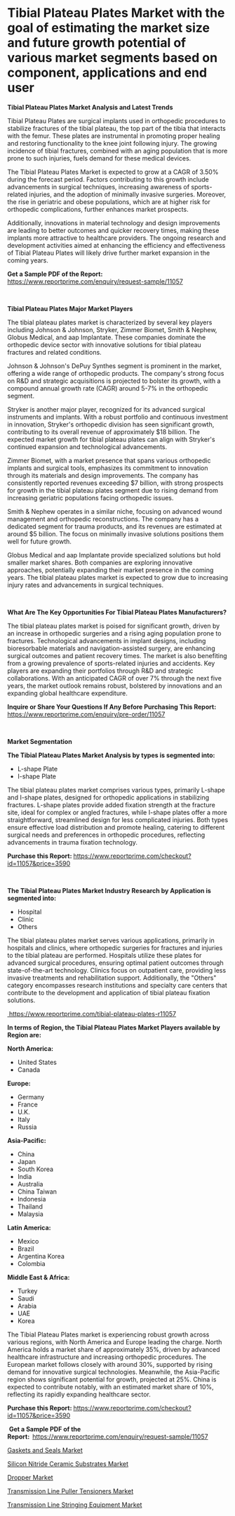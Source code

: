<p><h1>Tibial Plateau Plates Market with the goal of estimating the market size and future growth potential of various market segments based on component, applications and end user</h1></p><p><strong>Tibial Plateau Plates Market Analysis and Latest Trends</strong></p>
<p><p>Tibial Plateau Plates are surgical implants used in orthopedic procedures to stabilize fractures of the tibial plateau, the top part of the tibia that interacts with the femur. These plates are instrumental in promoting proper healing and restoring functionality to the knee joint following injury. The growing incidence of tibial fractures, combined with an aging population that is more prone to such injuries, fuels demand for these medical devices.</p><p>The Tibial Plateau Plates Market is expected to grow at a CAGR of 3.50% during the forecast period. Factors contributing to this growth include advancements in surgical techniques, increasing awareness of sports-related injuries, and the adoption of minimally invasive surgeries. Moreover, the rise in geriatric and obese populations, which are at higher risk for orthopedic complications, further enhances market prospects.</p><p>Additionally, innovations in material technology and design improvements are leading to better outcomes and quicker recovery times, making these implants more attractive to healthcare providers. The ongoing research and development activities aimed at enhancing the efficiency and effectiveness of Tibial Plateau Plates will likely drive further market expansion in the coming years.</p></p>
<p><strong>Get a Sample PDF of the Report:&nbsp;</strong> <a href="https://www.reportprime.com/enquiry/request-sample/11057?utm_campaign=1843&utm_medium=2&utm_source=Github&utm_content=ia&utm_term=29112024&utm_id=tibial-plateau-plates">https://www.reportprime.com/enquiry/request-sample/11057</a></p>
<p>&nbsp;</p>
<p><strong>Tibial Plateau Plates Major Market Players</strong></p>
<p><p>The tibial plateau plates market is characterized by several key players including Johnson & Johnson, Stryker, Zimmer Biomet, Smith & Nephew, Globus Medical, and aap Implantate. These companies dominate the orthopedic device sector with innovative solutions for tibial plateau fractures and related conditions.</p><p>Johnson & Johnson's DePuy Synthes segment is prominent in the market, offering a wide range of orthopedic products. The company's strong focus on R&D and strategic acquisitions is projected to bolster its growth, with a compound annual growth rate (CAGR) around 5-7% in the orthopedic segment.</p><p>Stryker is another major player, recognized for its advanced surgical instruments and implants. With a robust portfolio and continuous investment in innovation, Stryker's orthopedic division has seen significant growth, contributing to its overall revenue of approximately $18 billion. The expected market growth for tibial plateau plates can align with Stryker's continued expansion and technological advancements.</p><p>Zimmer Biomet, with a market presence that spans various orthopedic implants and surgical tools, emphasizes its commitment to innovation through its materials and design improvements. The company has consistently reported revenues exceeding $7 billion, with strong prospects for growth in the tibial plateau plates segment due to rising demand from increasing geriatric populations facing orthopedic issues.</p><p>Smith & Nephew operates in a similar niche, focusing on advanced wound management and orthopedic reconstructions. The company has a dedicated segment for trauma products, and its revenues are estimated at around $5 billion. The focus on minimally invasive solutions positions them well for future growth.</p><p>Globus Medical and aap Implantate provide specialized solutions but hold smaller market shares. Both companies are exploring innovative approaches, potentially expanding their market presence in the coming years. The tibial plateau plates market is expected to grow due to increasing injury rates and advancements in surgical techniques.</p></p>
<p>&nbsp;</p>
<p><strong>What Are The Key Opportunities For Tibial Plateau Plates Manufacturers?</strong></p>
<p><p>The tibial plateau plates market is poised for significant growth, driven by an increase in orthopedic surgeries and a rising aging population prone to fractures. Technological advancements in implant designs, including bioresorbable materials and navigation-assisted surgery, are enhancing surgical outcomes and patient recovery times. The market is also benefiting from a growing prevalence of sports-related injuries and accidents. Key players are expanding their portfolios through R&D and strategic collaborations. With an anticipated CAGR of over 7% through the next five years, the market outlook remains robust, bolstered by innovations and an expanding global healthcare expenditure.</p></p>
<p><strong>Inquire or Share Your Questions If Any Before Purchasing This Report:</strong> <a href="https://www.reportprime.com/enquiry/pre-order/11057?utm_campaign=1843&utm_medium=2&utm_source=Github&utm_content=ia&utm_term=29112024&utm_id=tibial-plateau-plates">https://www.reportprime.com/enquiry/pre-order/11057</a></p>
<p>&nbsp;</p>
<p><strong>Market Segmentation</strong></p>
<p><strong>The Tibial Plateau Plates Market Analysis by types is segmented into:</strong></p>
<p><ul><li>L-shape Plate</li><li>I-shape Plate</li></ul></p>
<p><p>The tibial plateau plates market comprises various types, primarily L-shape and I-shape plates, designed for orthopedic applications in stabilizing fractures. L-shape plates provide added fixation strength at the fracture site, ideal for complex or angled fractures, while I-shape plates offer a more straightforward, streamlined design for less complicated injuries. Both types ensure effective load distribution and promote healing, catering to different surgical needs and preferences in orthopedic procedures, reflecting advancements in trauma fixation technology.</p></p>
<p><strong>Purchase this Report:&nbsp;</strong><a href="https://www.reportprime.com/checkout?id=11057&price=3590&utm_campaign=1843&utm_medium=2&utm_source=Github&utm_content=ia&utm_term=29112024&utm_id=tibial-plateau-plates">https://www.reportprime.com/checkout?id=11057&price=3590</a></p>
<p>&nbsp;</p>
<p><strong>The Tibial Plateau Plates Market Industry Research by Application is segmented into:</strong></p>
<p><ul><li>Hospital</li><li>Clinic</li><li>Others</li></ul></p>
<p><p>The tibial plateau plates market serves various applications, primarily in hospitals and clinics, where orthopedic surgeries for fractures and injuries to the tibial plateau are performed. Hospitals utilize these plates for advanced surgical procedures, ensuring optimal patient outcomes through state-of-the-art technology. Clinics focus on outpatient care, providing less invasive treatments and rehabilitation support. Additionally, the "Others" category encompasses research institutions and specialty care centers that contribute to the development and application of tibial plateau fixation solutions.</p></p>
<p><a href="https://www.reportprime.com/tibial-plateau-plates-r11057?utm_campaign=1843&utm_medium=2&utm_source=Github&utm_content=ia&utm_term=29112024&utm_id=tibial-plateau-plates">&nbsp;https://www.reportprime.com/tibial-plateau-plates-r11057</a></p>
<p><strong>In terms of Region, the Tibial Plateau Plates Market Players available by Region are:</strong></p>
<p>
    <p> <strong> North America: </strong>
        <ul>
            <li>United States</li>
            <li>Canada</li>
        </ul>
        </p> 
    <p> <strong> Europe: </strong>
        <ul>
            <li>Germany</li>
            <li>France</li>
            <li>U.K.</li>
            <li>Italy</li>
            <li>Russia</li>
        </ul>
        </p> 
    <p> <strong> Asia-Pacific: </strong>
        <ul>
            <li>China</li>
            <li>Japan</li>
            <li>South Korea</li>
            <li>India</li>
            <li>Australia</li>
            <li>China Taiwan</li>
            <li>Indonesia</li>
            <li>Thailand</li>
            <li>Malaysia</li>
        </ul>
        </p> 
    <p> <strong> Latin America: </strong>
        <ul>
            <li>Mexico</li>
            <li>Brazil</li>
            <li>Argentina Korea</li>
            <li>Colombia</li>
        </ul>
        </p> 
    <p> <strong> Middle East & Africa: </strong>
        <ul>
            <li>Turkey</li>
            <li>Saudi</li>
            <li>Arabia</li>
            <li>UAE</li>
            <li>Korea</li>
        </ul>
    </p>
    </p>
<p><p>The Tibial Plateau Plates market is experiencing robust growth across various regions, with North America and Europe leading the charge. North America holds a market share of approximately 35%, driven by advanced healthcare infrastructure and increasing orthopedic procedures. The European market follows closely with around 30%, supported by rising demand for innovative surgical technologies. Meanwhile, the Asia-Pacific region shows significant potential for growth, projected at 25%. China is expected to contribute notably, with an estimated market share of 10%, reflecting its rapidly expanding healthcare sector.</p></p>
<p><strong>Purchase this Report: </strong><a href="https://www.reportprime.com/checkout?id=11057&price=3590&utm_campaign=1843&utm_medium=2&utm_source=Github&utm_content=ia&utm_term=29112024&utm_id=tibial-plateau-plates">https://www.reportprime.com/checkout?id=11057&price=3590</a></p>
<p>&nbsp;<strong>Get a Sample PDF of the Report:&nbsp;&nbsp;</strong><a href="https://www.reportprime.com/enquiry/request-sample/11057?utm_campaign=1843&utm_medium=2&utm_source=Github&utm_content=ia&utm_term=29112024&utm_id=tibial-plateau-plates">https://www.reportprime.com/enquiry/request-sample/11057</a></p>
<p><strong></strong></p>
<p><p><a href="https://www.linkedin.com/pulse/gaskets-seals-market-growth-segmentation-regional-analysis-zunme?utm_campaign=1843&utm_medium=2&utm_source=Github&utm_content=ia&utm_term=29112024&utm_id=tibial-plateau-plates">Gaskets and Seals Market</a></p><p><a href="https://www.linkedin.com/pulse/silicon-nitride-ceramic-substrates-value-chain-analysis-from-wvexc?utm_campaign=1843&utm_medium=2&utm_source=Github&utm_content=ia&utm_term=29112024&utm_id=tibial-plateau-plates">Silicon Nitride Ceramic Substrates Market</a></p><p><a href="https://www.linkedin.com/pulse/dropper-market-innovations-trends-comprehensive-study-2024-2031-tys1c?utm_campaign=1843&utm_medium=2&utm_source=Github&utm_content=ia&utm_term=29112024&utm_id=tibial-plateau-plates">Dropper Market</a></p><p><a href="https://issuu.com/reportprime-2/docs/transmission-line-puller-tensioners-market-size-20?utm_campaign=1843&utm_medium=2&utm_source=Github&utm_content=ia&utm_term=29112024&utm_id=tibial-plateau-plates">Transmission Line Puller Tensioners Market</a></p><p><a href="https://issuu.com/reportprime-2/docs/transmission-line-stringing-equipment-market-size-?utm_campaign=1843&utm_medium=2&utm_source=Github&utm_content=ia&utm_term=29112024&utm_id=tibial-plateau-plates">Transmission Line Stringing Equipment Market</a></p></p>